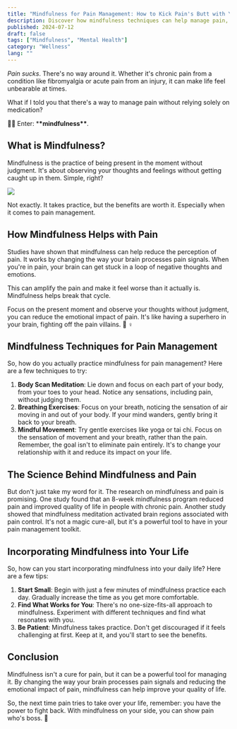 ```yaml
---
title: "Mindfulness for Pain Management: How to Kick Pain's Butt with Your Brain 🧠"
description: Discover how mindfulness techniques can help manage pain, backed by research. Learn practical tips to incorporate mindfulness into your daily life. 🧘‍♀️
published: 2024-07-12
draft: false
tags: ["Mindfulness", "Mental Health"]
category: "Wellness"
lang: ""
---
```


<!-- ![Hero Image](./heroImage.jpg) -->

_Pain sucks_. There's no way around it. Whether it's chronic pain from a condition like fibromyalgia or acute pain from an injury, it can make life feel unbearable at times.

What if I told you that there's a way to manage pain without relying solely on medication?

🧘‍♀️ Enter: \***\*mindfulness\*\***.


## What is Mindfulness?

Mindfulness is the practice of being present in the moment without judgment. It's about observing your thoughts and feelings without getting caught up in them. Simple, right?

![](https://res-3.cloudinary.com/ddicetqs5/image/upload/f_auto,fl_force_strip,q_auto:best/v1/wayfinder-ghost-blog/wayfinder_owl_round_250_percent_-512x512-)

Not exactly. It takes practice, but the benefits are worth it. Especially when it comes to pain management.

## How Mindfulness Helps with Pain

Studies have shown that mindfulness can help reduce the perception of pain. It works by changing the way your brain processes pain signals. When you're in pain, your brain can get stuck in a loop of negative thoughts and emotions.

This can amplify the pain and make it feel worse than it actually is. Mindfulness helps break that cycle.

Focus on the present moment and observe your thoughts without judgment, you can reduce the emotional impact of pain. It's like having a superhero in your brain, fighting off the pain villains. 🦸 ‍♀ ️

## Mindfulness Techniques for Pain Management

So, how do you actually practice mindfulness for pain management? Here are a few techniques to try:

1. **Body Scan Meditation**: Lie down and focus on each part of your body, from your toes to your head. Notice any sensations, including pain, without judging them.
2. **Breathing Exercises**: Focus on your breath, noticing the sensation of air moving in and out of your body. If your mind wanders, gently bring it back to your breath.
3. **Mindful Movement**: Try gentle exercises like yoga or tai chi. Focus on the sensation of movement and your breath, rather than the pain. Remember, the goal isn't to eliminate pain entirely. It's to change your relationship with it and reduce its impact on your life.

## The Science Behind Mindfulness and Pain

But don't just take my word for it. The research on mindfulness and pain is promising. One study found that an 8-week mindfulness program reduced pain and improved quality of life in people with chronic pain. Another study showed that mindfulness meditation activated brain regions associated with pain control. It's not a magic cure-all, but it's a powerful tool to have in your pain management toolkit.

## Incorporating Mindfulness into Your Life

So, how can you start incorporating mindfulness into your daily life? Here are a few tips:

1. **Start Small**: Begin with just a few minutes of mindfulness practice each day. Gradually increase the time as you get more comfortable.
2. **Find What Works for You**: There's no one-size-fits-all approach to mindfulness. Experiment with different techniques and find what resonates with you.
3. **Be Patient**: Mindfulness takes practice. Don't get discouraged if it feels challenging at first. Keep at it, and you'll start to see the benefits.

## Conclusion

Mindfulness isn't a cure for pain, but it can be a powerful tool for managing it. By changing the way your brain processes pain signals and reducing the emotional impact of pain, mindfulness can help improve your quality of life.

So, the next time pain tries to take over your life, remember: you have the power to fight back. With mindfulness on your side, you can show pain who's boss. 💪
